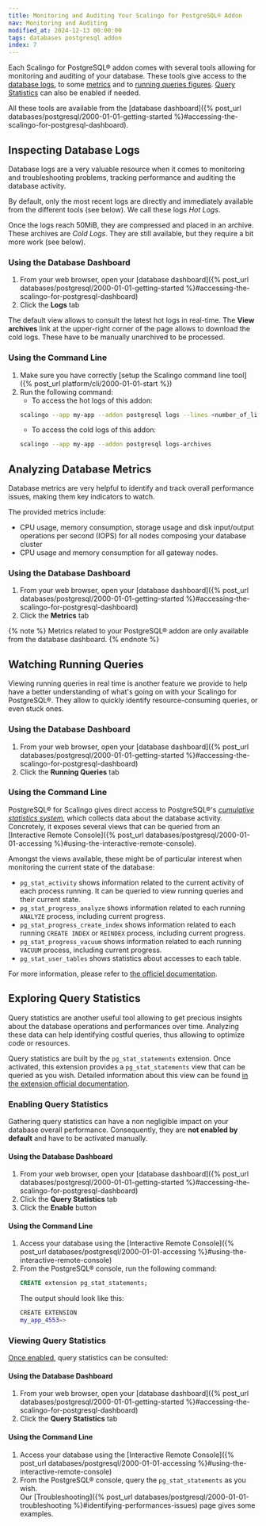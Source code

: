```yaml
---
title: Monitoring and Auditing Your Scalingo for PostgreSQL® Addon
nav: Monitoring and Auditing
modified_at: 2024-12-13 00:00:00
tags: databases postgresql addon
index: 7
---
```



Each Scalingo for PostgreSQL® addon comes with several tools allowing for
monitoring and auditing of your database. These tools give access to the
[database logs](#inspecting-database-logs), to some [metrics](#analyzing-database-metrics)
and to [running queries figures](#watching-running-queries). [Query Statistics](#exploring-query-statistics)
can also be enabled if needed.

All these tools are available from the [database dashboard]({% post_url databases/postgresql/2000-01-01-getting-started %}#accessing-the-scalingo-for-postgresql-dashboard).


## Inspecting Database Logs

Database logs are a very valuable resource when it comes to monitoring and
troubleshooting problems, tracking performance and auditing the database
activity.

By default, only the most recent logs are directly and immediately available
from the different tools (see below). We call these logs *Hot Logs*.

Once the logs reach 50MiB, they are compressed and placed in an archive. These
archives are *Cold Logs*. They are still available, but they require a bit more
work (see below).

### Using the Database Dashboard

1. From your web browser, open your [database dashboard]({% post_url databases/postgresql/2000-01-01-getting-started %}#accessing-the-scalingo-for-postgresql-dashboard)
2. Click the **Logs** tab

The default view allows to consult the latest hot logs in real-time. The
**View archives** link at the upper-right corner of the page allows to download the
cold logs. These have to be manually unarchived to be processed.

### Using the Command Line

1. Make sure you have correctly [setup the Scalingo command line tool]({% post_url platform/cli/2000-01-01-start %})
2. Run the following command:
   - To access the hot logs of this addon:
   ```bash
   scalingo --app my-app --addon postgresql logs --lines <number_of_lines>
   ```
   - To access the cold logs of this addon:
   ```bash
   scalingo --app my-app --addon postgresql logs-archives
   ```


## Analyzing Database Metrics

Database metrics are very helpful to identify and track overall performance
issues, making them key indicators to watch.

The provided metrics include:
- CPU usage, memory consumption, storage usage and disk input/output operations
  per second (IOPS) for all nodes composing your database cluster
- CPU usage and memory consumption for all gateway nodes.

### Using the Database Dashboard

1. From your web browser, open your [database dashboard]({% post_url databases/postgresql/2000-01-01-getting-started %}#accessing-the-scalingo-for-postgresql-dashboard)
2. Click the **Metrics** tab

{% note %}
Metrics related to your PostgreSQL® addon are only available from
the database dashboard.
{% endnote %}


## Watching Running Queries

Viewing running queries in real time is another feature we provide to help
have a better understanding of what's going on with your Scalingo for
PostgreSQL®. They allow to quickly identify resource-consuming queries, or even
stuck ones.

### Using the Database Dashboard

1. From your web browser, open your [database dashboard]({% post_url databases/postgresql/2000-01-01-getting-started %}#accessing-the-scalingo-for-postgresql-dashboard)
2. Click the **Running Queries** tab

### Using the Command Line

PostgreSQL® for Scalingo gives direct access to PostgreSQL®'s [*cumulative
statistics system*](https://www.postgresql.org/docs/current/monitoring-stats.html),
which collects data about the database activity. Concretely, it exposes several
views that can be queried from an [Interactive Remote Console]({% post_url databases/postgresql/2000-01-01-accessing %}#using-the-interactive-remote-console).

Amongst the views available, these might be of particular interest when
monitoring the current state of the database:
- `pg_stat_activity` shows information related to the current activity of each
  process running. It can be queried to view running queries and their current
  state.
- `pg_stat_progress_analyze` shows information related to each running
  `ANALYZE` process, including current progress.
- `pg_stat_progress_create_index` shows information related to each running
  `CREATE INDEX` or `REINDEX` process, including current progress.
- `pg_stat_progress_vacuum` shows information related to each running `VACUUM`
  process, including current progress.
- `pg_stat_user_tables` shows statistics about accesses to each table.

For more information, please refer to [the officiel documentation](https://www.postgresql.org/docs/current/monitoring-stats.html).


## Exploring Query Statistics

Query statistics are another useful tool allowing to get precious insights
about the database operations and performances over time. Analyzing these data
can help identifying costful queries, thus allowing to optimize code or
resources.

Query statistics are built by the `pg_stat_statements` extension. Once
activated, this extension provides a `pg_stat_statements` view that can be
queried as you wish. Detailed information about this view can be found [in the
extension official documentation](https://www.postgresql.org/docs/current/pgstatstatements.html).

### Enabling Query Statistics

Gathering query statistics can have a non negligible impact on your database
overall performance. Consequently, they are **not enabled by default** and have
to be activated manually.

#### Using the Database Dashboard

1. From your web browser, open your [database dashboard]({% post_url databases/postgresql/2000-01-01-getting-started %}#accessing-the-scalingo-for-postgresql-dashboard)
2. Click the **Query Statistics** tab
3. Click the **Enable** button

#### Using the Command Line

1. Access your database using the [Interactive Remote Console]({% post_url databases/postgresql/2000-01-01-accessing %}#using-the-interactive-remote-console)
2. From the PostgreSQL® console, run the following command:
   ```sql
   CREATE extension pg_stat_statements;
   ```
   The output should look like this:
   ```bash
   CREATE EXTENSION
   my_app_4553=>
   ```

### Viewing Query Statistics

[Once enabled](#enabling-query-statistics), query statistics can be consulted:

#### Using the Database Dashboard

1. From your web browser, open your [database dashboard]({% post_url databases/postgresql/2000-01-01-getting-started %}#accessing-the-scalingo-for-postgresql-dashboard)
2. Click the **Query Statistics** tab

#### Using the Command Line

1. Access your database using the [Interactive Remote Console]({% post_url databases/postgresql/2000-01-01-accessing %}#using-the-interactive-remote-console)
2. From the PostgreSQL® console, query the `pg_stat_statements` as you wish.\
   Our [Troubleshooting]({% post_url databases/postgresql/2000-01-01-troubleshooting %}#identifying-performances-issues)
   page gives some examples.
